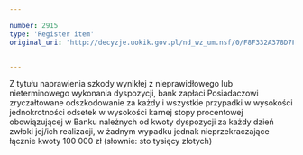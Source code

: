 ```yaml
---

number: 2915
type: 'Register item'
original_uri: 'http://decyzje.uokik.gov.pl/nd_wz_um.nsf/0/F8F332A378D7F1B0C12579B3003FEAE2?OpenDocument'


---
```


Z tytułu naprawienia szkody wynikłej z nieprawidłowego lub nieterminowego wykonania dyspozycji, bank zapłaci Posiadaczowi zryczałtowane odszkodowanie za każdy i wszystkie przypadki w wysokości jednokrotności odsetek w wysokości karnej stopy procentowej obowiązującej w Banku należnych od kwoty dyspozycji za każdy dzień zwłoki jej/ich realizacji, w żadnym wypadku jednak nieprzekraczające łącznie kwoty 100 000 zł (słownie: sto tysięcy złotych)
